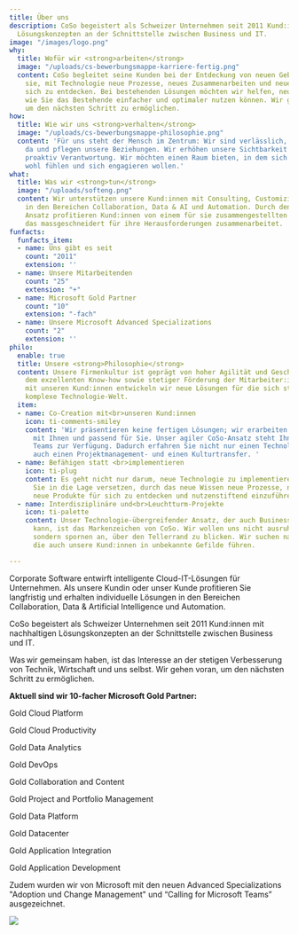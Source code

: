 ```yaml
---
title: Über uns
description: CoSo begeistert als Schweizer Unternehmen seit 2011 Kund:innen mit nachhaltigen
  Lösungskonzepten an der Schnittstelle zwischen Business und IT.
image: "/images/logo.png"
why:
  title: Wofür wir <strong>arbeiten</strong>
  image: "/uploads/cs-bewerbungsmappe-karriere-fertig.png"
  content: CoSo begleitet seine Kunden bei der Entdeckung von neuen Gebieten und befähigt
    sie, mit Technologie neue Prozesse, neues Zusammenarbeiten und neue Produkte für
    sich zu entdecken. Bei bestehenden Lösungen möchten wir helfen, neue Wege aufzuzeigen,
    wie Sie das Bestehende einfacher und optimaler nutzen können. Wir gehen voran,
    um den nächsten Schritt zu ermöglichen.
how:
  title: Wie wir uns <strong>verhalten</strong>
  image: "/uploads/cs-bewerbungsmappe-philosophie.png"
  content: 'Für uns steht der Mensch im Zentrum: Wir sind verlässlich, für andere
    da und pflegen unsere Beziehungen. Wir erhöhen unsere Sichtbarkeit und übernehmen
    proaktiv Verantwortung. Wir möchten einen Raum bieten, in dem sich unsere Mitarbeiter:innen
    wohl fühlen und sich engagieren wollen.'
what:
  title: Was wir <strong>tun</strong>
  image: "/uploads/softeng.png"
  content: Wir unterstützen unsere Kund:innen mit Consulting, Customizing und Training
    in den Bereichen Collaboration, Data & AI und Automation. Durch den oft Technologie-übergreifenden
    Ansatz profitieren Kund:innen von einem für sie zusammengestellten Team an Experten,
    das massgeschneidert für ihre Herausforderungen zusammenarbeitet.
funfacts:
  funfacts_item:
  - name: Uns gibt es seit
    count: "2011"
    extension: ''
  - name: Unsere Mitarbeitenden
    count: "25"
    extension: "+"
  - name: Microsoft Gold Partner
    count: "10"
    extension: "-fach"
  - name: Unsere Microsoft Advanced Specializations
    count: "2"
    extension: ''
philo:
  enable: true
  title: Unsere <strong>Philosophie</strong>
  content: Unsere Firmenkultur ist geprägt von hoher Agilität und Geschwindigkeit,
    dem exzellenten Know-how sowie stetiger Förderung der Mitarbeiter:innen. Gemeinsam
    mit unseren Kund:innen entwickeln wir neue Lösungen für die sich ständig verändernde,
    komplexe Technologie-Welt.
  item:
  - name: Co-Creation mit<br>unseren Kund:innen
    icon: ti-comments-smiley
    content: 'Wir präsentieren keine fertigen Lösungen; wir erarbeiten Sie gemeinsam
      mit Ihnen und passend für Sie. Unser agiler CoSo-Ansatz steht Ihnen in diesen
      Teams zur Verfügung. Dadurch erfahren Sie nicht nur einen Technologie-, sondern
      auch einen Projektmanagement- und einen Kulturtransfer. '
  - name: Befähigen statt <br>implementieren
    icon: ti-plug
    content: Es geht nicht nur darum, neue Technologie zu implementieren. Wir möchten
      Sie in die Lage versetzen, durch das neue Wissen neue Prozesse, neues Zusammenarbeiten,
      neue Produkte für sich zu entdecken und nutzenstiftend einzuführen.
  - name: Interdisziplinäre und<br>Leuchtturm-Projekte
    icon: ti-palette
    content: Unser Technologie-übergreifender Ansatz, der auch Business-Know-how beinhalten
      kann, ist das Markenzeichen von CoSo. Wir wollen uns nicht ausruhen auf Bekanntem,
      sondern spornen an, über den Tellerrand zu blicken. Wir suchen nach Projekten,
      die auch unsere Kund:innen in unbekannte Gefilde führen.

---
```

Corporate Software entwirft intelligente Cloud-IT-Lösungen für Unternehmen. Als unsere Kundin oder unser Kunde profitieren Sie langfristig und erhalten individuelle Lösungen in den Bereichen Collaboration, Data & Artificial Intelligence und Automation.

CoSo begeistert als Schweizer Unternehmen seit 2011 Kund:innen mit nachhaltigen Lösungskonzepten an der Schnittstelle zwischen Business und IT.

Was wir gemeinsam haben, ist das Interesse an der stetigen Verbesserung von Technik, Wirtschaft und uns selbst. Wir gehen voran, um den nächsten Schritt zu ermöglichen.

**Aktuell sind wir 10-facher Microsoft Gold Partner:**

Gold Cloud Platform

Gold Cloud Productivity

Gold Data Analytics

Gold DevOps

Gold Collaboration and Content

Gold Project and Portfolio Management

Gold Data Platform

Gold Datacenter

Gold Application Integration

Gold Application Development

Zudem wurden wir von Microsoft mit den neuen Advanced Specializations "Adoption und Change Management" und “Calling for Microsoft Teams” ausgezeichnet.

![](/uploads/ms-partner-animiert.gif)